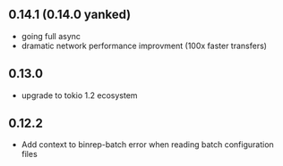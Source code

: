 ## 0.14.1 (0.14.0 yanked)

- going full async
- dramatic network performance improvment (100x faster transfers)
## 0.13.0

- upgrade to tokio 1.2 ecosystem

## 0.12.2

- Add context to binrep-batch error when reading batch configuration files
